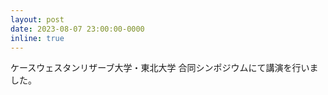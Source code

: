 ```yaml
---
layout: post
date: 2023-08-07 23:00:00-0000
inline: true
---
```


ケースウェスタンリザーブ大学・東北大学 合同シンポジウムにて講演を行いました。

